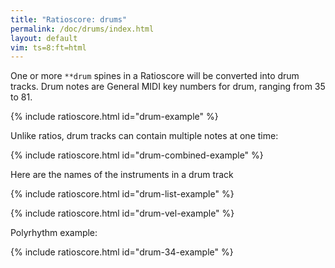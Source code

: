 ```yaml
---
title: "Ratioscore: drums"
permalink: /doc/drums/index.html
layout: default
vim: ts=8:ft=html
---
```


One or more `**drum` spines in a Ratioscore will be converted into
drum tracks.  Drum notes are General MIDI key numbers for drum,
ranging from 35 to 81.

{% include ratioscore.html id="drum-example" %}
<script type="application/x-ratioscore" id="drum-example">
**dtime	**drum	**drum
*MM120	*	*
*	*	*
1	60	.
0.75	61	.
0.25	62	60
0.25	63	61
2	64	62
2.5	65	63
1	66	64
0.5	67	.
*-	*-	*-
</script>


Unlike ratios, drum tracks can contain multiple notes at one time:

{% include ratioscore.html id="drum-combined-example" %}
<script type="application/x-ratioscore" id="drum-combined-example">
**dtime	**drum
*MM120	*
*	*
1	60
0.75	61
0.25	62 60
0.25	63 61
2	64 62
2.5	65 63
1	66 64
0.5	67
*-	*-
</script>

Here are the names of the instruments in a drum track

{% include ratioscore.html id="drum-list-example" %}
<script type="application/x-ratioscore" id="drum-list-example">
!!!OTL: General MIDI Drum List
**dtime	**drum	**name
1	35	acoustic bass drum
1	36	electric bass drum
1	37	side stick
1	38	acoustic snare
1	39	hand clap
1	40	electric snare
1	41	low floor tom
1	42	closed hi-hat
1	43	high floor tom
1	44	pedal hi-hat
1	45	low tom
1	46	open hi-hat
1	47	low-mid tom
1	48	hi-mid tom
1	49	crash cymbal 1
1	50	high tom
1	51	ride cymbal 1
1	52	chinese cymbal
1	53	ride bell
1	54	tambourine
1	55	slpash cymbal
1	56	cowbell
1	57	crash cymbal 2
1	58	vibra slap
1	59	ride cymbal 2
1	60	high bongo
1	61	low bongo
1	62	mute high conga
1	63	open high conga
1	64	low conga
1	65	high timbale
1	66	low timbale
1	67	high agogo
1	68	low agogo
1	69	cabasa
1	70	maracas
1	71	short whistle
1	72	long whistle
1	73	short guiro
1	74	long guiro
1	75	claves
1	76	high woodblock
1	77	low woodblock
1	78	mute cuica
1	79	open cuica
1	80	mute triangle
1	81	open triangle
*-	*-	*-
</script>




{% include ratioscore.html id="drum-vel-example" %}
<script type="application/x-ratioscore" id="drum-vel-example">
**recip	**drum
*M3/4	*vel:40
*MM144	*vstep:60
!! problem with starting note, so padding with a rest:
4	0
=1	=1
4	77V
4	77
4	77
=2	=2
4	77V
4	77
4	77
=3	=3
4	77V
4	77
4	77
=4	=4
4	77V
4	77
4	77
==	==
*-	*-
</script>

Polyrhythm example:

{% include ratioscore.html id="drum-34-example" %}
<script type="application/x-ratioscore" id="drum-34-example">
!!!filter: myank -m 0,1,1,1,2,1,1,2,2,1,2,2,2,3
**dtime	**drum	**drum
=0	=0	=0
*MM500	*	*
1	0	0
=1	=1	=1
!! 4 against 3
1	76	77
1	.	.
1	.	.
1	76	.
1	.	77
1	.	.
1	76	.
1	.	.
1	.	77
1	76	.
1	.	.
1	.	.
=2	=2	=2
!! 5 against 3
1	76	77
1	.	.
1	.	.
1	76	.
1	.	.
1	.	77
1	76	.
1	.	.
1	.	.
1	76	.
1	.	77
1	.	.
1	76	.
1	.	.
1	.	.
=3	=3	=3
1	76	77
=	=	=
*-	*-	*-
</script>

